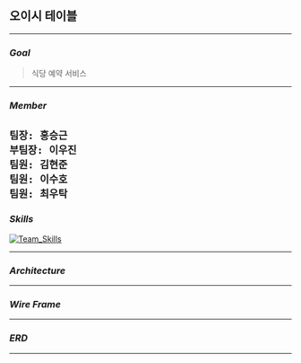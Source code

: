 ## 오이시 테이블

---
### _Goal_

> 식당 예약 서비스
---
### _Member_
`팀장: 홍승근`
<br>
`부팀장: 이우진`
<br>
`팀원: 김현준`
<br>
`팀원: 이수호`
<br>
`팀원: 최우탁`
---
### _Skills_
[![Team_Skills](https://skillicons.dev/icons?i=github,spring,mysql,aws,docker)](https://skillicons.dev)

---
### _Architecture_

---
### _Wire Frame_

---

### _ERD_

---
